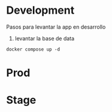 # Development

Pasos para levantar la app en desarrollo

1. levantar la base de data

```
docker compose up -d
```

# Prod

# Stage
